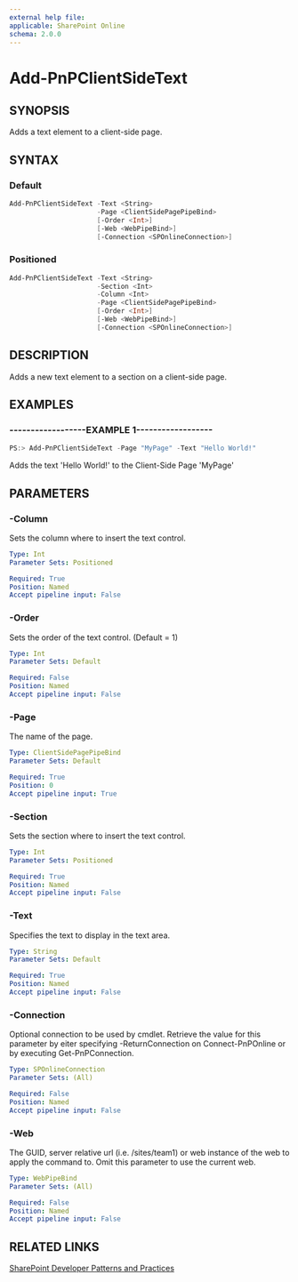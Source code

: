 ```yaml
---
external help file:
applicable: SharePoint Online
schema: 2.0.0
---
```

# Add-PnPClientSideText

## SYNOPSIS
Adds a text element to a client-side page.

## SYNTAX 

### Default
```powershell
Add-PnPClientSideText -Text <String>
                      -Page <ClientSidePagePipeBind>
                      [-Order <Int>]
                      [-Web <WebPipeBind>]
                      [-Connection <SPOnlineConnection>]
```

### Positioned
```powershell
Add-PnPClientSideText -Text <String>
                      -Section <Int>
                      -Column <Int>
                      -Page <ClientSidePagePipeBind>
                      [-Order <Int>]
                      [-Web <WebPipeBind>]
                      [-Connection <SPOnlineConnection>]
```

## DESCRIPTION
Adds a new text element to a section on a client-side page.

## EXAMPLES

### ------------------EXAMPLE 1------------------
```powershell
PS:> Add-PnPClientSideText -Page "MyPage" -Text "Hello World!"
```

Adds the text 'Hello World!' to the Client-Side Page 'MyPage'

## PARAMETERS

### -Column
Sets the column where to insert the text control.

```yaml
Type: Int
Parameter Sets: Positioned

Required: True
Position: Named
Accept pipeline input: False
```

### -Order
Sets the order of the text control. (Default = 1)

```yaml
Type: Int
Parameter Sets: Default

Required: False
Position: Named
Accept pipeline input: False
```

### -Page
The name of the page.

```yaml
Type: ClientSidePagePipeBind
Parameter Sets: Default

Required: True
Position: 0
Accept pipeline input: True
```

### -Section
Sets the section where to insert the text control.

```yaml
Type: Int
Parameter Sets: Positioned

Required: True
Position: Named
Accept pipeline input: False
```

### -Text
Specifies the text to display in the text area.

```yaml
Type: String
Parameter Sets: Default

Required: True
Position: Named
Accept pipeline input: False
```

### -Connection
Optional connection to be used by cmdlet. Retrieve the value for this parameter by eiter specifying -ReturnConnection on Connect-PnPOnline or by executing Get-PnPConnection.

```yaml
Type: SPOnlineConnection
Parameter Sets: (All)

Required: False
Position: Named
Accept pipeline input: False
```

### -Web
The GUID, server relative url (i.e. /sites/team1) or web instance of the web to apply the command to. Omit this parameter to use the current web.

```yaml
Type: WebPipeBind
Parameter Sets: (All)

Required: False
Position: Named
Accept pipeline input: False
```

## RELATED LINKS

[SharePoint Developer Patterns and Practices](http://aka.ms/sppnp)